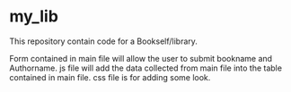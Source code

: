 # my_lib
This repository contain code for a Bookself/library.

Form contained in main file will allow the user to submit bookname and Authorname.
js file will add the data collected from main file into the table contained in main file.
css file is for adding some look.

